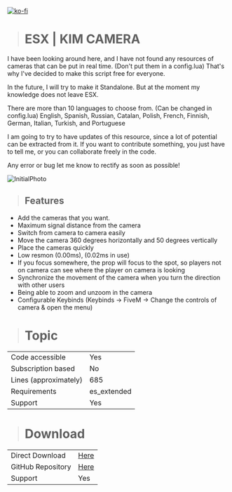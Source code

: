 [![ko-fi](https://ko-fi.com/img/githubbutton_sm.svg)](https://ko-fi.com/B0B3D9FNF)

># **ESX | KIM CAMERA**
I have been looking around here, and I have not found any resources of cameras that can be put in real time. (Don't put them in a config.lua) That's why I've decided to make this script free for everyone.

In the future, I will try to make it Standalone. But at the moment my knowledge does not leave ESX.

There are more than 10 languages to choose from. (Can be changed in config.lua) English, Spanish, Russian, Catalan, Polish, French, Finnish, German, Italian, Turkish, and Portuguese

I am going to try to have updates of this resource, since a lot of potential can be extracted from it. If you want to contribute something, you just have to tell me, or you can collaborate freely in the code.

Any error or bug let me know to rectify as soon as possible!

![InitialPhoto](https://cdn.discordapp.com/attachments/469421041928634368/962382474653081651/KIMCAMERA.png)

>## **Features**

* Add the cameras that you want.
* Maximum signal distance from the camera
* Switch from camera to camera easily
* Move the camera 360 degrees horizontally and 50 degrees vertically
* Place the cameras quickly
* Low resmon (0.00ms), (0.02ms in use)
* If you focus somewhere, the prop will focus to the spot, so players not on camera can see where the player on camera is looking
* Synchronize the movement of the camera when you turn the direction with other users
* Being able to zoom and unzoom in the camera
* Configurable Keybinds (Keybinds → FiveM → Change the controls of camera & open the menu)

># **Topic**

|                       |          |
|-----------------------|----------|
| Code accessible       | Yes|
| Subscription based    | No   |
| Lines (approximately) | 685 |
| Requirements          | es_extended |
| Support               | Yes|

># **Download**
|                       |          |
|-----------------------|----------|
| Direct Download       | [Here](https://github.com/quimalborch/kim-camera/archive/refs/heads/main.zip) |
| GitHub Repository    | [Here](https://github.com/quimalborch/kim-camera/) |
| Support               | Yes|
